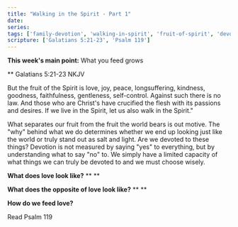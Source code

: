 ```yaml
---
title: "Walking in the Spirit - Part 1"
date: 
series: 
tags: ['family-devotion', 'walking-in-spirit', 'fruit-of-spirit', 'devotion', 'motivation']
scripture: ['Galatians 5:21-23', 'Psalm 119']
---
```


**This week's main point:**
What you feed grows

** Galatians 5:21-23  NKJV 

But the fruit of the Spirit is love, joy, peace, longsuffering, kindness, goodness, faithfulness, gentleness, self-control. Against such there is no law. And those who are Christ's have crucified the flesh with its passions and desires. If we live in the Spirit, let us also walk in the Spirit."

What separates our fruit from the fruit the world bears is out motive. The "why" behind what we do determines whether we end up looking just like the world or truly stand out as salt and light. Are we devoted to these things? Devotion is not measured by saying "yes" to everything, but by understanding what to say "no" to. We simply have a limited capacity of what things we can truly be devoted to and we must choose wisely.

**What does love look like?**
**
**

**What does the opposite of love look like?**
**
**

**How do we feed love?**

Read Psalm 119